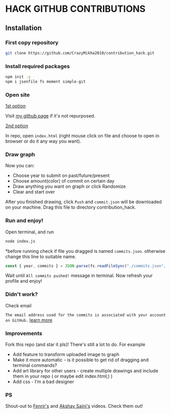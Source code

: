 # HACK GITHUB CONTRIBUTIONS

## Installation

### First copy repository

```bash
git clone https://github.com/CrazyMikha2010/contribution_hack.git
```

### Install required packages

```bash
npm init -y
npm i jsonfile fs moment simple-git
```

### Open site

<ins>1st option</ins>

Visit [my github page](https://crazymikha2010.github.io) if it's not repurposed.

<ins>2nd option</ins>

In repo, open `index.html` (right mouse click on file and choose to open in browser or do it any way you want).

### Draw graph

Now you can:
<ul>
  <li>Choose year to submit on past/future/present</li>
  <li>Choose amount(color) of commit on certain day</li>
  <li>Draw anything you want on graph or click Randomize</li>
  <li>Clear and start over</li>
</ul>

After you finished drawing, click `Push` and `commit.json` will be downloaded on your machine. Drag this file to directory contribution_hack.

### Run and enjoy!

Open terminal, and run

```bash
node index.js
```
*before running check if file you dragged is named `commits.json`. otherwise change this line to suitable name.
```javascript
const { year, commits } = JSON.parse(fs.readFileSync("./commits.json", 'utf-8'))
```

Wait until `All commits pushed!` message in terminal. Now refresh your profile and enjoy!

### Didn't work?

Check email

`The email address used for the commits is associated with your account on GitHub.` [learn more](https://docs.github.com/en/account-and-profile/setting-up-and-managing-your-github-profile/managing-contribution-settings-on-your-profile/why-are-my-contributions-not-showing-up-on-my-profile)

### Improvements

Fork this repo (and star it pls)! There's still a lot to do. For example 
<ul>
  <li>Add feature to transform uploaded image to graph</li>
  <li>Make it more automatic - is it possible to get rid of dragging and terminal commands?</li>
  <li>Add art library for other users - create multiple drawings and include them in your repo ( or maybe edit index.html;) )</li>
  <li>Add css - I'm a bad designer</li>
</ul>

### PS

Shout-out to [Fenrir's](https://www.youtube.com/watch?v=LlkcvvGbs9I) and [Akshay Saini's](https://www.youtube.com/watch?v=2q--gA97caM) videos. Check them out!
